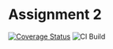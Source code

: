 # Assignment 2

[![Coverage Status](https://coveralls.io/repos/github/SansonSebastiano/Assignment_2/badge.svg?branch=main)](https://coveralls.io/github/SansonSebastiano/Assignment_2?branch=main)
![CI Build](https://github.com/SansonSebastiano/Assignment_2/actions/workflows/main.yml/badge.svg)

